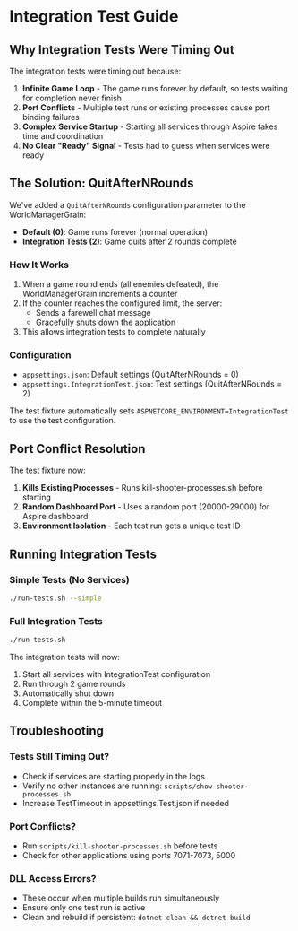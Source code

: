 # Integration Test Guide

## Why Integration Tests Were Timing Out

The integration tests were timing out because:

1. **Infinite Game Loop** - The game runs forever by default, so tests waiting for completion never finish
2. **Port Conflicts** - Multiple test runs or existing processes cause port binding failures
3. **Complex Service Startup** - Starting all services through Aspire takes time and coordination
4. **No Clear "Ready" Signal** - Tests had to guess when services were ready

## The Solution: QuitAfterNRounds

We've added a `QuitAfterNRounds` configuration parameter to the WorldManagerGrain:

- **Default (0)**: Game runs forever (normal operation)
- **Integration Tests (2)**: Game quits after 2 rounds complete

### How It Works

1. When a game round ends (all enemies defeated), the WorldManagerGrain increments a counter
2. If the counter reaches the configured limit, the server:
   - Sends a farewell chat message
   - Gracefully shuts down the application
3. This allows integration tests to complete naturally

### Configuration

- `appsettings.json`: Default settings (QuitAfterNRounds = 0)
- `appsettings.IntegrationTest.json`: Test settings (QuitAfterNRounds = 2)

The test fixture automatically sets `ASPNETCORE_ENVIRONMENT=IntegrationTest` to use the test configuration.

## Port Conflict Resolution

The test fixture now:

1. **Kills Existing Processes** - Runs kill-shooter-processes.sh before starting
2. **Random Dashboard Port** - Uses a random port (20000-29000) for Aspire dashboard
3. **Environment Isolation** - Each test run gets a unique test ID

## Running Integration Tests

### Simple Tests (No Services)
```bash
./run-tests.sh --simple
```

### Full Integration Tests
```bash
./run-tests.sh
```

The integration tests will now:
1. Start all services with IntegrationTest configuration
2. Run through 2 game rounds
3. Automatically shut down
4. Complete within the 5-minute timeout

## Troubleshooting

### Tests Still Timing Out?
- Check if services are starting properly in the logs
- Verify no other instances are running: `scripts/show-shooter-processes.sh`
- Increase TestTimeout in appsettings.Test.json if needed

### Port Conflicts?
- Run `scripts/kill-shooter-processes.sh` before tests
- Check for other applications using ports 7071-7073, 5000

### DLL Access Errors?
- These occur when multiple builds run simultaneously
- Ensure only one test run is active
- Clean and rebuild if persistent: `dotnet clean && dotnet build`